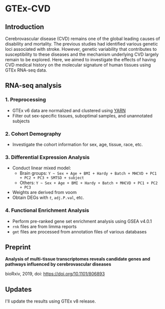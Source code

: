 # GTEx-CVD

## Introduction
Cerebrovascular disease (CVD) remains one of the global leading causes of disability and mortality. The previous studies had identified various genetic loci associated with stroke. However, genetic variability that contributes to susceptibility to these diseases and the mechanism underlying CVD largely remain to be explored. Here, we aimed to investigate the effects of having CVD medical history on the molecular signature of human tissues using GTEx RNA-seq data.

## RNA-seq analysis

### 1. Preprocessing
- GTEx v6 data are normalized and clustered using [YARN](https://github.com/QuackenbushLab/yarn)
- Filter out sex-specific tissues, suboptimal samples, and unannotated subjects

### 2. Cohort Demography

- Investigate the cohort information for sex, age, tissue, race, etc.

### 3. Differential Expression Analysis

- Conduct linear mixed model:
  - Brain groups: `Y ~ Sex + Age + BMI + Hardy + Batch + MHCVD + PC1 + PC2 + PC3 + SMTSD + subject`
  - Others: `Y ~ Sex + Age + BMI + Hardy + Batch + MHCVD + PC1 + PC2 + PC3 `
- Weights are derived from voom
- Obtain DEGs with _`t`_, `adj.P.val`, etc.

### 4. Functional Enrichment Analysis
- Perform pre-ranked gene set enrichment analysis using GSEA v4.0.1
- `rnk` files are from limma reports
- `gmt` files are processed from annotation files of various databases

## Preprint

__Analysis of multi-tissue transcriptomes reveals candidate genes and pathways influenced by cerebrovascular diseases__

bioRxiv, 2019, doi: https://doi.org/10.1101/806893

## Updates

I'll update the results using GTEx v8 release.
